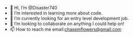 - 👋 Hi, I’m @Disaster740
- 👀 I’m interested in learning more about code.
- 🌱 I’m currently looking for an entry level development job.
- 💞️ I’m looking to collaborate on anything I could help on!
- 📫 How to reach me email:chasemflowers@gmail.com

<!---
Disaster740/Disaster740 is a ✨ special ✨ repository because its `README.md` (this file) appears on your GitHub profile.
You can click the Preview link to take a look at your changes.
--->

